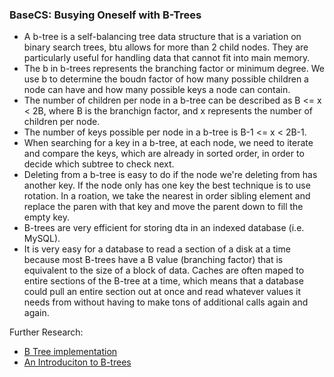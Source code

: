 ### BaseCS: Busying Oneself with B-Trees
* A b-tree is a self-balancing tree data structure that is a variation on binary search trees, btu allows for more than 2 child nodes. They are particularly useful for handling data that cannot fit into main memory.
* The b in b-trees represents the branching factor or minimum degree. We use b to determine the boudn factor of how many possible children a node can have and how many possible keys a node can contain.
* The number of children per node in a b-tree can be described as B <= x < 2B, where B is the branchign factor, and x represents the number of children per node. 
* The number of keys possible per node in a b-tree is B-1 <= x < 2B-1.
* When searching for a key in a b-tree, at each node, we need to iterate and compare the keys, which are already in sorted order, in order to decide which subtree to check next.
* Deleting from a b-tree is easy to do if the node we're deleting from has another key. If the node only has one key the best technique is to use rotation. In a roation, we take the nearest in order sibling element and replace the paren with that key and move the parent down to fill the empty key.
* B-trees are very efficient for storing dta in an indexed database (i.e. MySQL). 
* It is very easy for a database to read a section of a disk at a time because most B-trees have a B value (branching factor) that is equivalent to the size of a block of data. Caches are often maped to entire sections of the B-tree at a time, which means that a database could pull an entire section out at once and read whatever values it needs from without having to make tons of additional calls again and again.

Further Research:
* [B Tree implementation](https://www.geeksforgeeks.org/b-tree-set-1-introduction-2/)
* [An Introduciton to B-trees](https://www.youtube.com/watch?v=C_q5ccN84C8)